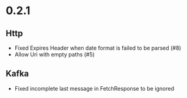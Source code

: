 # 0.2.1

## Http
- Fixed Expires Header when date format is failed to be parsed (#8)
- Allow Uri with empty paths (#5)

## Kafka
- Fixed incomplete last message in FetchResponse to be ignored


